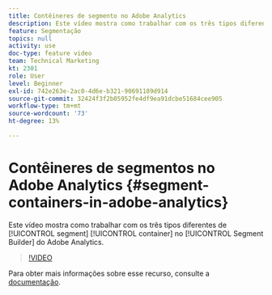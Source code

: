 ```yaml
---
title: Contêineres de segmento no Adobe Analytics
description: Este vídeo mostra como trabalhar com os três tipos diferentes de contêiner de segmento no Construtor de segmento do Adobe Analytics.
feature: Segmentação
topics: null
activity: use
doc-type: feature video
team: Technical Marketing
kt: 2301
role: User
level: Beginner
exl-id: 742e263e-2ac0-4d6e-b321-90691189d914
source-git-commit: 32424f3f2b05952fe4df9ea91dcbe51684cee905
workflow-type: tm+mt
source-wordcount: '73'
ht-degree: 13%

---
```


#   Contêineres de segmentos no Adobe Analytics {#segment-containers-in-adobe-analytics}

Este vídeo mostra como trabalhar com os três tipos diferentes de [!UICONTROL segment] [!UICONTROL container] no [!UICONTROL Segment Builder] do Adobe Analytics.

>[!VIDEO](https://video.tv.adobe.com/v/25401/?quality=12)

Para obter mais informações sobre esse recurso, consulte a [documentação](https://marketing.adobe.com/resources/help/en_US/analytics/segment/index.html?f=seg_build_ui).

